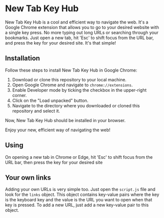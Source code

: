 # New Tab Key Hub

New Tab Key Hub is a cool and efficient way to navigate the web. It's a Google Chrome extension that allows you to go to your desired website with a single key press. No more typing out long URLs or searching through your bookmarks. Just open a new tab, hit 'Esc' to shift focus from the URL bar, and press the key for your desired site. It's that simple!

## Installation

Follow these steps to install New Tab Key Hub in Google Chrome:

1. Download or clone this repository to your local machine.
2. Open Google Chrome and navigate to `chrome://extensions`.
3. Enable Developer mode by ticking the checkbox in the upper-right corner.
4. Click on the "Load unpacked" button.
5. Navigate to the directory where you downloaded or cloned this repository and select it.

Now, New Tab Key Hub should be installed in your browser.

Enjoy your new, efficient way of navigating the web!

## Using
On opening a new tab in Chrome or Edge, hit 'Esc' to shift focus from the URL bar, then press the key for your desired site


## Your own links

Adding your own URLs is very simple too. Just open the `script.js` file and look for the `links` object. This object contains key-value pairs where the key is the keyboard key and the value is the URL you want to open when that key is pressed. To add a new URL, just add a new key-value pair to this object.